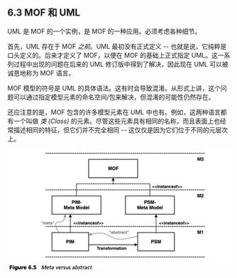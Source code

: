 ## 6.3 MOF 和 UML
UML 是 MOF 的一个实例，是 MOF 的一种应用。必须考虑各种细节。

首先，UML 存在于 MOF *之前*。UML 最初没有正式定义 -- 也就是说，它纯粹是口头定义的。后来才定义了 MOF，以便在 MOF 的基础上正式指定 UML。这一系列过程中出现的问题在后来的 UML 修订版中得到了解决，因此现在 UML 可以被诚恳地称为 MOF 语言。

MOF 模型的符号是 UML 的具体语法。这有时会导致混淆。从形式上讲，这个问题可以通过指定模型元素的命名空间/包来解决，但混淆的可能性仍然存在。

还应注意的是，MOF 包含的许多模型元素在 UML 中也有。例如，这两种语言都有一个叫做 *类 (Class)* 的元素。尽管这些元素具有相同的名称，而且表面上也经常描述相同的特征，但它们并不完全相同 -- 这仅仅是因为它们位于不同的元层次上。

![Figure 6.5](../img/f6.5.png)
